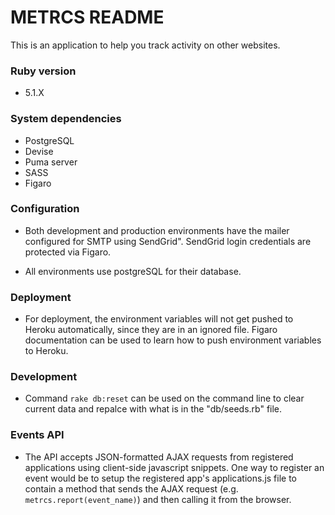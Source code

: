 # METRCS README

This is an application to help you track activity on other websites.

### Ruby version
  * 5.1.X

### System dependencies
  * PostgreSQL
  * Devise
  * Puma server
  * SASS
  * Figaro

### Configuration
  * Both development and production environments have the mailer configured for SMTP using SendGrid". SendGrid login credentials are protected via Figaro.

  * All environments use postgreSQL for their database.

### Deployment
  * For deployment, the environment variables will not get pushed to Heroku
    automatically, since they are in an ignored file. Figaro documentation can
    be used to learn how to push environment variables to Heroku.

### Development
  * Command `rake db:reset` can be used on the command line to clear current data and repalce with what is in the "db/seeds.rb" file.

### Events API
  * The API accepts JSON-formatted AJAX requests from registered applications
    using client-side javascript snippets. One way to register an event would be
    to setup the registered app's applications.js file to contain a method that
    sends the AJAX request (e.g. `metrcs.report(event_name)`) and then
    calling it from the browser.
